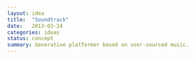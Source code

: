 ```yaml
---
layout: idea
title:  "Soundtrack"
date:   2013-03-24
categories: ideas
status: concept
summary: Generative platformer based on user-sourced music.
---
```


